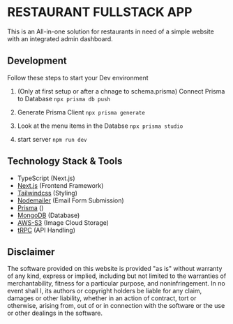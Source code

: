 # RESTAURANT FULLSTACK APP

This is an All-in-one solution for restaurants in need of a simple website with an integrated admin dashboard.

## Development

Follow these steps to start your Dev environment

1. (Only at first setup or after a chnage to schema.prisma) Connect Prisma to Database
`npx prisma db push`

2. Generate Prisma Client
`npx prisma generate`

3. Look at the menu items in the Databse
`npx prisma studio`

4. start server
`npm run dev`

## Technology Stack & Tools

- TypeScript (Next.js)
- [Next.js](https://nextjs.org/) (Frontend Framework)
- [Tailwindcss](https://tailwindcss.com/) (Styling)
- [Nodemailer](https://nodemailer.com/about/) (Email Form Submission)
- [Prisma]() ()
- [MongoDB](https://www.mongodb.com/) (Database)
- [AWS-S3](https://aws.amazon.com/de/pm/serv-s3/?trk=518a7bef-5b4f-4462-ad55-80e5c177f12b&sc_channel=ps&ef_id=CjwKCAjwqZSlBhBwEiwAfoZUIAc5fFQfdGLnDxLeGTQNPaUI2keVwI0Ag5PzVlAXAG_unEYNfqiJjRoCSBcQAvD_BwE:G:s&s_kwcid=AL!4422!3!645186213484!e!!g!!aws%20s3!19579892800!143689755565) (Image Cloud Storage)
- [tRPC](https://trpc.io/) (API Handling)

## Disclaimer

The software provided on this website is provided "as is" without warranty of any kind,
express or implied, including but not limited to the warranties of merchantability,
fitness for a particular purpose, and noninfringement.
In no event shall I, its authors or copyright holders be liable for any claim, 
damages or other liability, whether in an action of contract,
tort or otherwise, arising from, out of or in connection with the software or the use or other dealings in the software.
